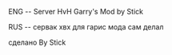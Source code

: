 ENG -- Server HvH Garry's Mod by Stick



RUS -- сервак хвх для гарис мода сам делал 

сделано  By Stick
